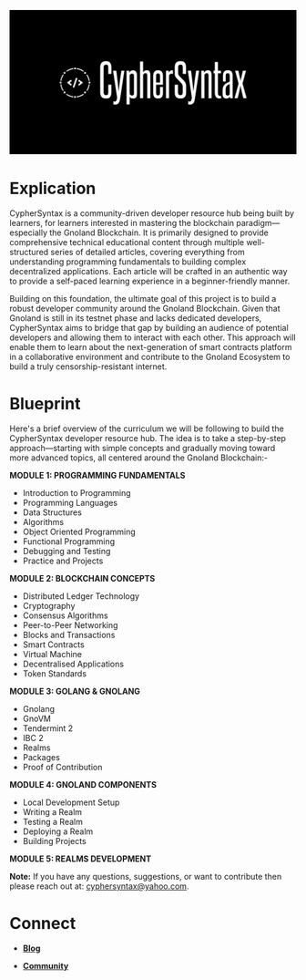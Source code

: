 ![Alt Image](https://github.com/Danish-Mahboob/CypherSyntax/blob/59c7984cfa85a5f215d67bdd50527b515f7880ed/Banner.jpg)
# Explication
CypherSyntax is a community-driven developer resource hub being built by learners, for learners interested in mastering the blockchain paradigm—especially the Gnoland Blockchain. It is primarily designed to provide comprehensive technical educational content through multiple well-structured series of detailed articles, covering everything from understanding programming fundamentals to building complex decentralized applications. Each article will be crafted in an authentic way to provide a self-paced learning experience in a beginner-friendly manner.

Building on this foundation, the ultimate goal of this project is to build a robust developer community around the Gnoland Blockchain. Given that Gnoland is still in its testnet phase and lacks dedicated developers, CypherSyntax aims to bridge that gap by building an audience of potential developers and allowing them to interact with each other. This approach will enable them to learn about the next-generation of smart contracts platform in a collaborative environment and contribute to the Gnoland Ecosystem to build a truly censorship-resistant internet.



# Blueprint
Here's a brief overview of the curriculum we will be following to build the CypherSyntax developer resource hub. The idea is to take a step-by-step approach—starting with simple concepts and gradually moving toward more advanced topics, all centered around the Gnoland Blockchain:-

__MODULE 1: PROGRAMMING FUNDAMENTALS__
+ Introduction to Programming
+ Programming Languages 
+ Data Structures
+ Algorithms
+ Object Oriented Programming
+ Functional Programming
+ Debugging and Testing
+ Practice and Projects

__MODULE 2: BLOCKCHAIN CONCEPTS__
+ Distributed Ledger Technology
+ Cryptography
+ Consensus Algorithms
+ Peer-to-Peer Networking
+ Blocks and Transactions
+ Smart Contracts
+ Virtual Machine
+ Decentralised Applications
+ Token Standards

__MODULE 3: GOLANG & GNOLANG__
+ Gnolang
+ GnoVM
+ Tendermint 2
+ IBC 2
+ Realms
+ Packages
+ Proof of Contribution

__MODULE 4: GNOLAND COMPONENTS__
+ Local Development Setup
+ Writing a Realm
+ Testing a Realm
+ Deploying a Realm
+ Building Projects

__MODULE 5: REALMS DEVELOPMENT__



__Note:__ If you have any questions, suggestions, or want to contribute then please reach out at: cyphersyntax@yahoo.com.





# Connect
+ __[Blog](https://medium.com/@cyphersyntax)__

+ __[Community](https://https://t.me/cyphersyntax)__

